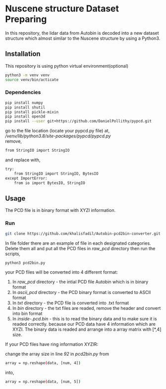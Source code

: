 # Nuscene structure Dataset Preparing
In this repository, the lidar data from Autobin is decoded into a new dataset structure which almost similar to the Nuscene structure by using a Python3.

## Installation
This repository is using python virtual environment(optional)
```bash
python3 -m venv venv
source venv/bin/acticate
``` 
### Dependencies
```bash
pip install numpy
pip install shutil
pip install pickle-mixin
pip install open3d
pip install --user git+https://github.com/DanielPollithy/pypcd.git
```
go to the file location (locate your pypcd.py  file) at,
\
 */venv/lib/python3.8/site-packages/pypcd/pypcd.py* \
remove,
```bash
from StringIO import StringIO
```
and replace with,
```bash
try:
    from StringIO import StringIO, BytesIO
except ImportError:
    from io import BytesIO, StringIO
```
## Usage
The PCD file is in binary format with XYZI information. 
### Run
```bash
git clone https://github.com/khalisfadil/Autobin-pcd2bin-converter.git
```
In file folder there are an example of file in each designated categories. Delete them all and put all the PCD files in *raw_pcd* directory
then run the scripts,
```bash
python3 pcd2bin.py
```
your PCD files will be converted into 4 different format:
1. In *raw_pcd* directory - the intial PCD file Autobin which is in binary format
2. In *ascii_pcd* directory - the PCD binary format is converted to ASCII format
3. In *txt* directory - the PCD file is converted into .txt format
4. In *bin* directory - the txt files are readed, remove the header and convert into bin format
5. In *inside-.pcd.bin* - this is to read the binary data and to make sure it is readed correctly.
because our PCD data have 4 information which are XYZI. The binary data is readed and arrange into a array matrix with [*,4] size. 

If your PCD files have ring information XYZIR:

change the array size in line *92* in *pcd2bin.py* from
```bash
array = np.reshape(data, [num, 4])
```
into,
```bash
array = np.reshape(data, [num, 5])
```
